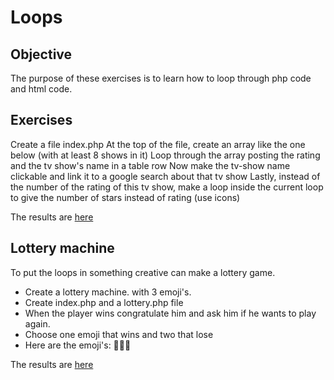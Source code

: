 # Loops

## Objective

The purpose of these exercises is to learn how to loop through php code and html code.

## Exercises

Create a file index.php
At the top of the file, create an array like the one below (with at least 8 shows in it)
Loop through the array posting the rating and the tv show's name in a table row
Now make the tv-show name clickable and link it to a google search about that tv show
Lastly, instead of the number of the rating of this tv show, make a loop inside the current loop to give the number of stars instead of rating (use icons)

The results are [here](https://loops-php.herokuapp.com/)

## Lottery machine

To put the loops in something creative can make a lottery game.

- Create a lottery machine. with 3 emoji's.
- Create index.php and a lottery.php file
- When the player wins congratulate him and ask him if he wants to play again.
- Choose one emoji that wins and two that lose
- Here are the emoji's: 🍕🍔🍟

The results are [here](https://lottery-php.herokuapp.com/)
